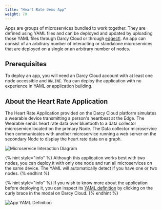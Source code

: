 ```yaml
---
title: "Heart Rate Demo App"
weight: 70
---
```

Apps are groups of microservices bundled to work together. They are defined using YAML files and can
be deployed and updated by uploading those YAML files through Darcy Cloud or
through [edgectl](../../get-started-edgectl/). An app can consist of an arbitrary number of
interacting or standalone microservices that are deployed on a single or an arbitrary number of
nodes.

## Prerequisites

To deploy an app, you will need an Darcy Cloud account with at least one node accessible
and `ONLINE`. You can deploy the application with no experience in YAML or application building.

## About the Heart Rate Application

The Heart Rate Application provided on the Darcy Cloud platform simulates a wearable device
transmitting a person's heartbeat at the Edge. The Wearable sends heart rate data over bluetooth to
a data collector microservice located on the primary Node. The Data collector microservice then
communicates with another microservice running a web server on the secondary Node to display the
heart rate data on a graph.

![Microservice Interaction Diagram](/images/14565bf8-4100-48da-841a-6e3cf0dbd395.png)

{% hint style="info" %} Although this application works best with two nodes, you can deploy it with
only one node and run all microservices on the same device. The YAML will automatically detect if
you have one or two nodes. {% endhint %}

{% hint style="info" %} If you wish to know more about the application before deploying it, you can
inspect its [YAML definition](./app-yaml.md) by clicking on the
curly brace in the modal on Darcy Cloud. {% endhint %}

![App YAML Definition](/images/3b76e231-64c8-4988-bbee-f9b2a447a2ec.png)
